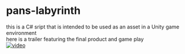 # pans-labyrinth
this is a C# sript that is intended to be used as an asset in a Unity game environment <br />
here is a trailer featuring the final product and game play <br />
[![video](https://i.vimeocdn.com/video/672009081.jpg)](https://vimeo.com/246910954)
